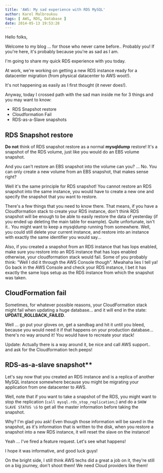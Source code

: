 ```yaml
---
title: 'AWS: My sad experience with RDS MySQL'
author: Karel Malbroukou
tags: [ AWS, RDS, Database ]
date: 2014-05-13 19:53:28
---
```


Hello folks,

Welcome to my blog ... for those who never came before.. Probably you!
If you're here, it's probably because you're as sad as I am.

I'm going to share my quick RDS experience with you today.

At work, we're working on getting a new RDS instance ready for a datacenter migration (from physical datacenter to AWS woot!).

It's not happening as easily as I first thought (it never does!).

Anyway, today I crossed path with the sad man inside me for 3 things and you may want to know:
  - RDS Snapshot restore
  - Cloudformation Fail
  - RDS-as-a-Slave snapshots

## RDS Snapshot restore

**Do not** think of RDS snapshot restore as a normal **mysqldump** restore!
It's a snapshot of the RDS volume, just like you would do an EBS volume snapshot.

And you can't restore an EBS snapshot into the volume can you? ... No.
You can only create a new volume from an EBS snapshot, that makes sense right?

Well it's the same principle for RDS snapshot! You cannot restore an RDS snapshot into the same instance, you would have to create a new one and specify the snapshot that you want to restore.

There's a few things that you need to know there. That means, if you have a Cloudformation stack to create your RDS instance, don't think RDS snapshot will be enough to be able to easily restore the data of yesterday (if you ended up deleting the main table for example).
Quite unfortunate, isn't it.. You might want to keep a mysqldump running from somewhere.
Well, you could still delete your current instance, and restore into an instance with exactly the same identifier you would say...

Also, if you created a snapshot from an RDS instance that has Iops enabled, make sure you restore into an RDS instance that has Iops enabled otherwise, your cloudformation stack would fail.
Some of you probably think: "Well I did it through the AWS Console though".
Mwahaha lies I tell ya! Go back in the AWS Console and check your RDS instance, I bet it has exactly the same Iops setup as the RDS instance from which the snapshot was taken.

## CloudFormation fail

Sometimes, for whatever possible reasons, your CloudFormation stack might fail when updating a huge database... and it will end in the state: **UPDATE_ROLLBACK_FAILED**.

Well ... go put your gloves on, get a sandbag and hit it until you bleed, because you would need it if that happens on your production database... there's no way around it! You would have to recreate your stack!

Update: Actually there is a way around it, be nice and call AWS support.. and ask for the Cloudformation tech peeps!

## RDS-as-a-slave snapshot**

Let's say now that you created an RDS instance and is a replica of another MySQL instance somewhere because you might be migrating your application from one datacenter to AWS.

Well, note that if you want to take a snapshot of the RDS, you might want to stop the replication (```call mysql.rds_stop_replication;```) and do a ```SHOW SLAVE STATUS \G``` to get all the master information before taking the snapshot.

Why? I'm glad you ask! Even though those information will be saved in the snapshot, as it's information that is written to the disk, when you restore a snapshot into a new RDS instance, it will reset the slave on the instance!

Yeah ... I've fired a feature request. Let's see what happens!

I hope it was informative, and good luck guys!

On the bright side, I still think  AWS techs did a great a job on it, they're still on a big journey, don't shoot them! We need Cloud providers like them!
